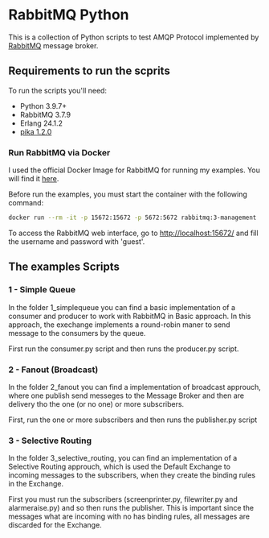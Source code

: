 # RabbitMQ Python

This is a collection of Python scripts to test AMQP Protocol implemented by [RabbitMQ](https://www.rabbitmq.com/) message broker.

## Requirements to run the scprits

To run the scripts you'll need:

- Python 3.9.7+
- RabbitMQ 3.7.9
- Erlang 24.1.2
- [pika 1.2.0](https://pypi.org/project/pika/)

### Run RabbitMQ via Docker

I used the official Docker Image for RabbitMQ for running my examples. You will find it [here](https://hub.docker.com/_/rabbitmq).

Before run the examples, you must start the container with the following command:

```bash
docker run --rm -it -p 15672:15672 -p 5672:5672 rabbitmq:3-management
```

To access the RabbitMQ web interface, go to [http://localhost:15672/](http://localhost:15672/) and fill the username and password with 'guest'.

## The examples Scripts

### 1 - Simple Queue

In the folder 1_simplequeue you can find a basic implementation of a consumer and producer to work with RabbitMQ in Basic approach.
In this approach, the exechange implements a round-robin maner to send message to the consumers by the queue.

First run the consumer.py script and then runs the producer.py script.

### 2 - Fanout (Broadcast)

In the folder 2_fanout you can find a implementation of broadcast approuch, where one publish send messeges to the Message Broker and then
are delivery tho the one (or no one) or more subscribers.

First, run the one or more subscribers and then runs the publisher.py script


### 3 - Selective Routing

In the folder 3_selective_routing, you can find an implementation of a Selective Routing approuch, which is used the Default Exchange to incoming messages to the subscribers, when they create the binding rules in the Exchange.

First you must run the subscribers (screenprinter.py, filewriter.py and alarmeraise.py) and so then runs the publisher. This is important since the messages what are incoming with no has binding rules, all messages are discarded for the Exchange.
